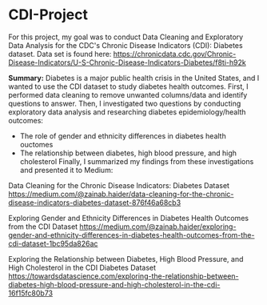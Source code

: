 # CDI-Project
For this project, my goal was to conduct Data Cleaning and Exploratory Data Analysis for the CDC's Chronic Disease Indicators (CDI): Diabetes dataset.
Data set is found here: https://chronicdata.cdc.gov/Chronic-Disease-Indicators/U-S-Chronic-Disease-Indicators-Diabetes/f8ti-h92k

**Summary:**
Diabetes is a major public health crisis in the United States, and I wanted to use the CDI dataset to study diabetes health outcomes. First, I performed data cleaning to remove unwanted columns/data and identify questions to answer. Then, I investigated two questions by conducting exploratory data analysis and researching diabetes epidemiology/health outcomes:
- The role of gender and ethnicity differences in diabetes health ouctomes
- The relationship between diabetes, high blood pressure, and high cholesterol
Finally, I summarized my findings from these investigations and presented it to Medium:

Data Cleaning for the Chronic Disease Indicators: Diabetes Dataset
https://medium.com/@zainab.haider/data-cleaning-for-the-chronic-disease-indicators-diabetes-dataset-876f46a68cb3 

Exploring Gender and Ethnicity Differences in Diabetes Health Outcomes from the CDI Dataset
https://medium.com/@zainab.haider/exploring-gender-and-ethnicity-differences-in-diabetes-health-outcomes-from-the-cdi-dataset-1bc95da826ac

Exploring the Relationship between Diabetes, High Blood Pressure, and High Cholesterol in the CDI Diabetes Dataset
https://towardsdatascience.com/exploring-the-relationship-between-diabetes-high-blood-pressure-and-high-cholesterol-in-the-cdi-16f15fc80b73
